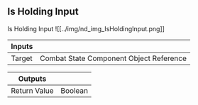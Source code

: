 ## Is Holding Input
Is Holding Input
![[../img/nd_img_IsHoldingInput.png]]

|Inputs||
|--|--|
| Target | Combat State Component Object Reference |

|Outputs||
|--|--|
| Return Value | Boolean |
